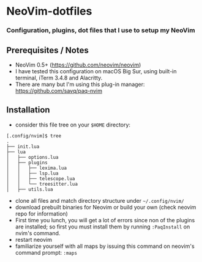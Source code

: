 # NeoVim-dotfiles

### Configuration, plugins, dot files that I use to setup my NeoVim

## Prerequisites / Notes
- NeoVim 0.5+ (https://github.com/neovim/neovim)
- I have tested this configuration on macOS Big Sur, using built-in terminal, 
iTerm  3.4.8 and Alacritty.
- There are many but I'm using this plug-in manager: https://github.com/savq/paq-nvim

## Installation
- consider this file tree on your `$HOME` directory:

```
[.config/nvim]$ tree
.
├── init.lua
├── lua
│   ├── options.lua
│   ├── plugins
│   │   ├── lexima.lua
│   │   ├── lsp.lua
│   │   ├── telescope.lua
│   │   └── treesitter.lua
│   ├── utils.lua
```

- clone all files and match directory structure under `~/.config/nvim/`
- download prebuilt binaries for Neovim or build your own (check neovim repo for information)
- First time you lunch, you will get a lot of errors since non of the plugins are installed; so
  first you must install them by running `:PaqInstall` on nvim's command.
- restart neovim
- familiarize yourself with all maps by issuing this command on neovim's command prompt: `:maps`

